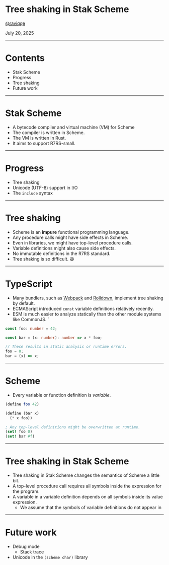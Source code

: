 # Tree shaking in Stak Scheme

[@raviqqe](https://github.com/raviqqe)

July 20, 2025

---

# Contents

- Stak Scheme
- Progress
- Tree shaking
- Future work

---

# Stak Scheme

- A bytecode compiler and virtual machine (VM) for Scheme
- The compiler is written in Scheme.
- The VM is written in Rust.
- It aims to support R7RS-small.

---

# Progress

- Tree shaking
- Unicode (UTF-8) support in I/O
- The `include` syntax

---

# Tree shaking

- Scheme is an **impure** functional programming language.
- Any procedure calls might have side effects in Scheme.
- Even in libraries, we might have top-level procedure calls.
- Variable definitions might also cause side effects.
- No immutable definitions in the R7RS standard.
- Tree shaking is so difficult. 😃

---

# TypeScript

- Many bundlers, such as [Webpack](https://webpack.js.org/) and [Rolldown](https://rolldown.rs/), implement tree shaking by default.
- ECMAScript introduced `const` variable definitions relatively recently.
- ESM is much easier to analyze statically than the other module systems like CommonJS.
  `

```typescript
const foo: number = 42;

const bar = (x: number): number => x * foo;

// These results in static analysis or runtime errors.
foo = 0;
bar = (x) => x;
```

---

# Scheme

- Every variable or function definition is _variable_.

```scheme
(define foo 42)

(define (bar x)
  (* x foo))

; Any top-level definitions might be overwritten at runtime.
(set! foo 0)
(set! bar #f)
```

---

# Tree shaking in Stak Scheme

- Tree shaking in Stak Scheme changes the semantics of Scheme a little bit.
- A top-level procedure call requires all symbols inside the expression for the program.
- A variable in a variable definition depends on all symbols inside its value expression.
  - We assume that the symbols of variable definitions do not appear in

---

# Future work

- Debug mode
  - Stack trace
- Unicode in the `(scheme char)` library
